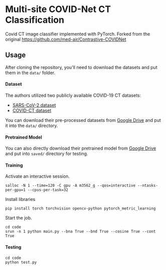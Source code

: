 # Multi-site COVID-Net CT Classification
Covid CT image classifier implemented with PyTorch. Forked from the original https://github.com/med-air/Contrastive-COVIDNet

## Usage

After cloning the repository, you'll need to download the datasets and put them in the `data/` folder. 

#### Dataset

The authors utilized two publicly available COVID-19 CT datasets:

- [SARS-CoV-2 dataset](https://www.medrxiv.org/content/10.1101/2020.04.24.20078584v3)
- [COVID-CT dataset](http://arxiv.org/abs/2003.13865)

You can download their pre-processed datasets from [Google Drive](https://drive.google.com/file/d/1JBp9RH9-yBEdtkNYDi6wWL79o62JD5Td/view?usp=sharing) and put it into the `data/` directory.

#### Pretrained Model

You can also directly download their pretrained model from [Google Drive](https://drive.google.com/file/d/1ZwtxF4c_pvyv_uyE4Zx4_bNNHQx7Y_Ao/view?usp=sharing) and put into `saved/` directory for testing.

#### Training

Activate an interactive session.
```shell
salloc -N 1 --time=120 -C gpu -A m3562_g --qos=interactive --ntasks-per-gpu=1 --cpus-per-task=32
```

Install libraries
```shell
pip install torch torchvision opencv-python pytorch_metric_learning
```

Start the job.
```shell
cd code
srun -n 1 python main.py --bna True --bnd True --cosine True --cont True
```

#### Testing

```shell
cd code
python test.py
```
